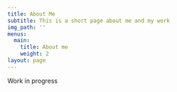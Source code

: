 ```yaml
---
title: About Me
subtitle: This is a short page about me and my work
img_path: ''
menus:
  main:
    title: About me
    weight: 2
layout: page
---
```

Work in progress
